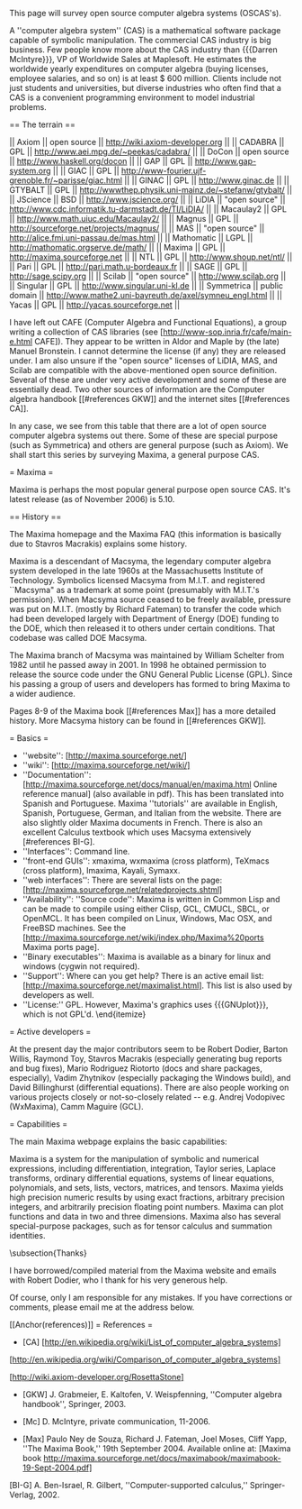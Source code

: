 This page will survey open source computer algebra systems (OSCAS's).


A ''computer algebra system'' (CAS) is a mathematical software package capable of symbolic manipulation. 
The commercial CAS industry is big business. Few people know more about the CAS industry than
{{{Darren McIntyre}}}, VP of Worldwide Sales at Maplesoft. He estimates the worldwide yearly expenditures on computer algebra (buying licenses, employee salaries, and so on) is at least $ 600 million. Clients include not just students and universities, but diverse industries who often find that a CAS is a convenient programming environment to model industrial problems.


== The terrain ==

|| Axiom   || open source    || http://wiki.axiom-developer.org ||
|| CADABRA  || GPL  || http://www.aei.mpg.de/~peekas/cadabra/ ||
|| DoCon   || open source    || http://www.haskell.org/docon ||
|| GAP     || GPL   || http://www.gap-system.org ||
|| GIAC  || GPL  || http://www-fourier.ujf-grenoble.fr/~parisse/giac.html ||
|| GINAC  || GPL   ||  http://www.ginac.de ||
|| GTYBALT || GPL || http://wwwthep.physik.uni-mainz.de/~stefanw/gtybalt/ ||
|| JScience || BSD || http://www.jscience.org/ ||
|| LiDIA || "open source" || http://www.cdc.informatik.tu-darmstadt.de/TI/LiDIA/ ||
|| Macaulay2  ||  GPL ||  http://www.math.uiuc.edu/Macaulay2/ ||
|| Magnus  ||   GPL   ||   http://sourceforge.net/projects/magnus/ ||
|| MAS  || "open source"  || http://alice.fmi.uni-passau.de/mas.html ||
|| Mathomatic  ||  LGPL  || http://mathomatic.orgserve.de/math/ ||
|| Maxima  ||   GPL   || http://maxima.sourceforge.net ||
|| NTL   ||  GPL    || http://www.shoup.net/ntl/ ||
|| Pari    || GPL    || http://pari.math.u-bordeaux.fr ||
|| SAGE  ||  GPL  || http://sage.scipy.org ||
|| Scilab  ||  "open source"  || http://www.scilab.org ||
|| Singular  ||  GPL  || http://www.singular.uni-kl.de ||
|| Symmetrica  ||  public domain  || http://www.mathe2.uni-bayreuth.de/axel/symneu_engl.html ||
|| Yacas   ||   GPL     || http://yacas.sourceforge.net ||

I have left out CAFE (Computer Algebra and Functional Equations), 
a group writing a collection of CAS libraries 
(see  [http://www-sop.inria.fr/cafe/main-e.html CAFE]).
They appear to be written in Aldor and Maple by (the late)
Manuel Bronstein. I cannot determine the license (if any) 
they are released under. I am also unsure if the 
"open source" licenses of LiDIA, MAS, and Scilab are compatible with the
above-mentioned open source definition.
Several of these are under very active development and some of these
are essentially dead. Two other sources of information are
the Computer algebra handbook [[#references GKW]] and the internet sites
[[#references CA]].

In any case, we see from this table that there are a lot of 
open source computer algebra systems out there.
Some of these are special purpose (such as Symmetrica) and others are
general purpose (such as Axiom).
We shall start this series by surveying Maxima, a general purpose
CAS.

= Maxima =

Maxima is perhaps the most popular general purpose open source CAS.
It's latest release (as of November 2006) is 5.10.

== History ==

The Maxima homepage and the Maxima FAQ (this information
is basically due to Stavros Macrakis) explains some history.

Maxima is a descendant of Macsyma, the legendary computer algebra system 
developed in the late 1960s at the Massachusetts Institute of Technology. 
Symbolics licensed Macsyma from M.I.T. and registered ``Macsyma" as a 
trademark at some point (presumably with M.I.T.'s permission).
When Macsyma source ceased to be freely available, pressure was put 
on M.I.T. (mostly by Richard Fateman) to transfer the code which had been 
developed largely with Department of Energy (DOE) funding to the DOE, 
which then released it to others under certain conditions.
That codebase was called DOE Macsyma. 

The Maxima branch of Macsyma was maintained by William Schelter from 1982 
until he passed away in 2001. In 1998 he obtained permission to release 
the source code under the GNU General Public License (GPL). 
Since his passing a group of users and developers has formed to bring 
Maxima to a wider audience.

Pages 8-9 of the Maxima book [[#references Max]] has a more detailed history.
More Macsyma history can be found in [[#references GKW]].

= Basics =

 * ''website'': [http://maxima.sourceforge.net/]
 * ''wiki'': [http://maxima.sourceforge.net/wiki/]
 * ''Documentation'': [http://maxima.sourceforge.net/docs/manual/en/maxima.html Online reference manual] (also available in pdf). This has been translated into Spanish and Portuguese. Maxima ''tutorials'' are available in English, Spanish, Portuguese, German, and Italian from the website. There are also slightly older Maxima documents in French. There is also an excellent Calculus textbook which uses Macsyma extensively [#references BI-G].
 * ''Interfaces'': Command line.
 * ''front-end GUIs'': xmaxima, wxmaxima (cross platform), TeXmacs (cross platform), Imaxima, Kayali, Symaxx.
 * ''web interfaces'': There are several lists on the page: [http://maxima.sourceforge.net/relatedprojects.shtml]
 * ''Availability'':
''Source code'':
Maxima is written in Common Lisp and can be made to compile using either Clisp, GCL, CMUCL, SBCL, or OpenMCL. It has been compiled on Linux, Windows, Mac OSX, and FreeBSD machines. See the [http://maxima.sourceforge.net/wiki/index.php/Maxima%20ports Maxima ports page].
 * ''Binary executables'': Maxima is available as a binary for linux and windows (cygwin not required).
 * ''Support'': Where can you get help? There is an active email list: [http://maxima.sourceforge.net/maximalist.html]. This list is also used by developers as well.
 * ''License:'' GPL. However, Maxima's graphics uses {{{GNUplot}}}, which is not GPL'd.
\end{itemize}

= Active developers =

At the present day the major contributors seem to be Robert Dodier, 
Barton Willis, Raymond Toy, Stavros Macrakis (especially generating 
bug reports and bug fixes), Mario Rodriguez Riotorto (docs and share packages,
especially), Vadim Zhytnikov (especially packaging the Windows build),
and David Billinghurst (differential equations).
There are also people working
on various projects closely or not-so-closely related -- e.g. Andrej Vodopivec
(WxMaxima), Camm Maguire (GCL). 

= Capabilities =

The main Maxima webpage explains the basic capabilities:

Maxima is a system for the manipulation of 
symbolic and numerical expressions, including differentiation, 
integration, Taylor series, Laplace transforms, 
ordinary differential equations, systems of linear equations, 
polynomials, and sets, lists, vectors, matrices, and tensors. 
Maxima yields high precision numeric results by using exact 
fractions, arbitrary precision integers, and arbitrarily 
precision floating point numbers. 
Maxima can plot functions and data in two and three dimensions.
Maxima also has several special-purpose packages,
such as for tensor calculus and summation identities.

\subsection{Thanks}

I have borrowed/compiled material from the Maxima website
and emails with Robert Dodier, who I thank for his very generous help.

Of course, only I am responsible for any mistakes. If you have 
corrections or comments, please email me at the address below.



[[Anchor(references)]]
= References =
 * [CA] [http://en.wikipedia.org/wiki/List_of_computer_algebra_systems]

[http://en.wikipedia.org/wiki/Comparison_of_computer_algebra_systems]

[http://wiki.axiom-developer.org/RosettaStone]

 * [GKW] J. Grabmeier, E. Kaltofen, V. Weispfenning, ''Computer algebra handbook'', Springer, 2003.

 * [Mc] D. McIntyre, private communication, 11-2006.

 * [Max] Paulo Ney de Souza, Richard J. Fateman, Joel Moses, Cliff Yapp, ''The Maxima Book,''
19th September 2004. Available online at:
[Maxima book http://maxima.sourceforge.net/docs/maximabook/maximabook-19-Sept-2004.pdf]

[BI-G] A. Ben-Israel, R. Gilbert, ''Computer-supported calculus,'' Springer-Verlag, 2002.
